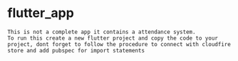 # flutter_app

    This is not a complete app it contains a attendance system.
    To run this create a new flutter project and copy the code to your project, dont forget to follow the procedure to connect with cloudfire store and add pubspec for import statements
